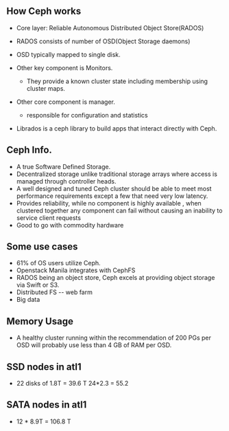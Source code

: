 ## How Ceph works
  * Core layer: Reliable Autonomous Distributed Object Store(RADOS)
  * RADOS consists of number of OSD(Object Storage daemons)
  * OSD typically mapped to single disk.
  * Other key component is Monitors.
    * They provide a known cluster state including membership using cluster maps.
  * Other core component is manager.
    * responsible for configuration and statistics

  * Librados is a ceph library to build apps that interact directly with Ceph.


## Ceph Info.

  * A true Software Defined Storage.
  * Decentralized storage unlike traditional storage arrays where access is
  managed through controller heads.
  * A well designed and tuned Ceph cluster should be able to meet most performance
  requirements except a few that need very low latency.
  * Provides reliability, while no component is highly available , when clustered
  together any component can fail without causing an inability to service client
  requests
  * Good to go with commodity hardware

## Some use cases
  * 61% of OS users utilize Ceph.
  * Openstack Manila integrates with CephFS
  * RADOS being an object store, Ceph excels at providing object storage via
    Swift or S3.
  * Distributed FS -- web farm
  * Big data

## Memory Usage
  * A healthy cluster running within the recommendation of 200 PGs per OSD will
  probably use less than 4 GB of RAM per OSD.


## SSD nodes in atl1
  * 22 disks of 1.8T = 39.6 T
  24*2.3 = 55.2

## SATA nodes in atl1
  * 12 * 8.9T = 106.8 T
